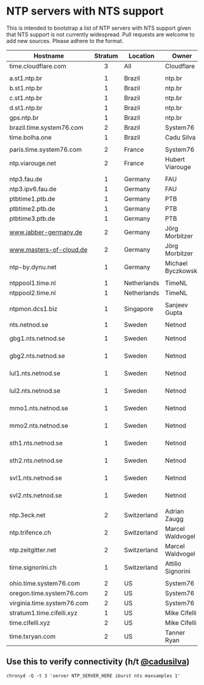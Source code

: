 # NTP servers with NTS support

This is intended to bootstrap a list of NTP servers with NTS support given that NTS support is not currently widespread. Pull requests are welcome to add new sources. Please adhere to the format.

|Hostname|Stratum|Location|Owner|Notes|
|---|:---:|---|---|---|
|time.cloudflare.com|3|All|Cloudflare|Anycast|
||
|a.st1.ntp.br|1|Brazil|ntp.br||
|b.st1.ntp.br|1|Brazil|ntp.br||
|c.st1.ntp.br|1|Brazil|ntp.br||
|d.st1.ntp.br|1|Brazil|ntp.br||
|gps.ntp.br|1|Brazil|ntp.br||
|brazil.time.system76.com|2|Brazil|System76||
|time.bolha.one|1|Brazil|Cadu Silva||
||
|paris.time.system76.com|2|France|System76||
|ntp.viarouge.net|2|France|Hubert Viarouge|see http://ntp.viarouge.net|
||
|ntp3.fau.de|1|Germany|FAU||
|ntp3.ipv6.fau.de|1|Germany|FAU|IPv6 only|
|ptbtime1.ptb.de|1|Germany|PTB||
|ptbtime2.ptb.de|1|Germany|PTB||
|ptbtime3.ptb.de|1|Germany|PTB||
|www.jabber-germany.de|2|Germany|Jörg Morbitzer||
|www.masters-of-cloud.de|2|Germany|Jörg Morbitzer||
|ntp-by.dynu.net|1|Germany|Michael Byczkowski||
||
|ntppool1.time.nl|1|Netherlands|TimeNL||
|ntppool2.time.nl|1|Netherlands|TimeNL||
||
|ntpmon.dcs1.biz|1|Singapore|Sanjeev Gupta||
||
|nts.netnod.se|1|Sweden|Netnod|Anycast|
|gbg1.nts.netnod.se|1|Sweden|Netnod|For users close to Göteborg|
|gbg2.nts.netnod.se|1|Sweden|Netnod|For users close to Göteborg|
|lul1.nts.netnod.se|1|Sweden|Netnod|For users close to Luleå|
|lul2.nts.netnod.se|1|Sweden|Netnod|For users close to Luleå|
|mmo1.nts.netnod.se|1|Sweden|Netnod|For users close to Malmö|
|mmo2.nts.netnod.se|1|Sweden|Netnod|For users close to Malmö|
|sth1.nts.netnod.se|1|Sweden|Netnod|For users close to Stockholm|
|sth2.nts.netnod.se|1|Sweden|Netnod|For users close to Stockholm|
|svl1.nts.netnod.se|1|Sweden|Netnod|For users close to Sundsvall|
|svl2.nts.netnod.se|1|Sweden|Netnod|For users close to Sundsvall|
||
|ntp.3eck.net|2|Switzerland|Adrian Zaugg||
|ntp.trifence.ch|2|Switzerland|Marcel Waldvogel||
|ntp.zeitgitter.net|2|Switzerland|Marcel Waldvogel||
|time.signorini.ch|1|Switzerland|Attilio Signorini||
||
|ohio.time.system76.com|2|US|System76||
|oregon.time.system76.com|2|US|System76||
|virginia.time.system76.com|2|US|System76||
|stratum1.time.cifelli.xyz|1|US|Mike Cifelli||
|time.cifelli.xyz|2|US|Mike Cifelli||
|time.txryan.com|2|US|Tanner Ryan||


## Use this to verify connectivity (h/t [@cadusilva](https://github.com/cadusilva))
`chronyd -Q -t 3 'server NTP_SERVER_HERE iburst nts maxsamples 1'`
